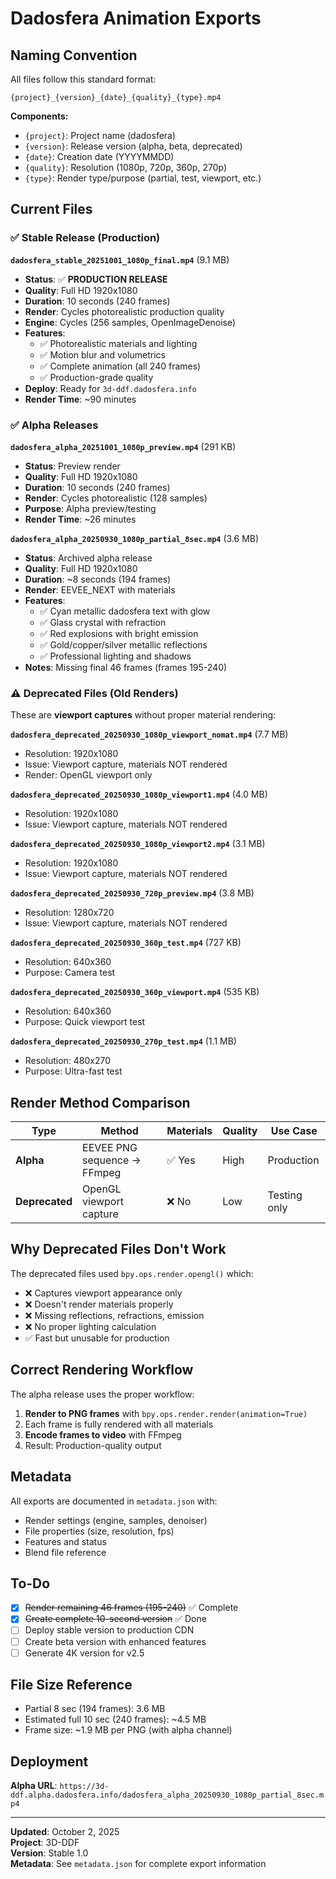 # Dadosfera Animation Exports

## Naming Convention

All files follow this standard format:

```
{project}_{version}_{date}_{quality}_{type}.mp4
```

**Components:**
- `{project}`: Project name (dadosfera)
- `{version}`: Release version (alpha, beta, deprecated)
- `{date}`: Creation date (YYYYMMDD)
- `{quality}`: Resolution (1080p, 720p, 360p, 270p)
- `{type}`: Render type/purpose (partial, test, viewport, etc.)

## Current Files

### ✅ Stable Release (Production)

**`dadosfera_stable_20251001_1080p_final.mp4`** (9.1 MB)
- **Status**: ✅ **PRODUCTION RELEASE**
- **Quality**: Full HD 1920x1080
- **Duration**: 10 seconds (240 frames)
- **Render**: Cycles photorealistic production quality
- **Engine**: Cycles (256 samples, OpenImageDenoise)
- **Features**:
  - ✅ Photorealistic materials and lighting
  - ✅ Motion blur and volumetrics
  - ✅ Complete animation (all 240 frames)
  - ✅ Production-grade quality
- **Deploy**: Ready for `3d-ddf.dadosfera.info`
- **Render Time**: ~90 minutes

### ✅ Alpha Releases

**`dadosfera_alpha_20251001_1080p_preview.mp4`** (291 KB)
- **Status**: Preview render
- **Quality**: Full HD 1920x1080
- **Duration**: 10 seconds (240 frames)
- **Render**: Cycles photorealistic (128 samples)
- **Purpose**: Alpha preview/testing
- **Render Time**: ~26 minutes

**`dadosfera_alpha_20250930_1080p_partial_8sec.mp4`** (3.6 MB)
- **Status**: Archived alpha release
- **Quality**: Full HD 1920x1080
- **Duration**: ~8 seconds (194 frames)
- **Render**: EEVEE_NEXT with materials
- **Features**:
  - ✅ Cyan metallic dadosfera text with glow
  - ✅ Glass crystal with refraction
  - ✅ Red explosions with bright emission
  - ✅ Gold/copper/silver metallic reflections
  - ✅ Professional lighting and shadows
- **Notes**: Missing final 46 frames (frames 195-240)

### ⚠️ Deprecated Files (Old Renders)

These are **viewport captures** without proper material rendering:

**`dadosfera_deprecated_20250930_1080p_viewport_nomat.mp4`** (7.7 MB)
- Resolution: 1920x1080
- Issue: Viewport capture, materials NOT rendered
- Render: OpenGL viewport only

**`dadosfera_deprecated_20250930_1080p_viewport1.mp4`** (4.0 MB)
- Resolution: 1920x1080
- Issue: Viewport capture, materials NOT rendered

**`dadosfera_deprecated_20250930_1080p_viewport2.mp4`** (3.1 MB)
- Resolution: 1920x1080
- Issue: Viewport capture, materials NOT rendered

**`dadosfera_deprecated_20250930_720p_preview.mp4`** (3.8 MB)
- Resolution: 1280x720
- Issue: Viewport capture, materials NOT rendered

**`dadosfera_deprecated_20250930_360p_test.mp4`** (727 KB)
- Resolution: 640x360
- Purpose: Camera test

**`dadosfera_deprecated_20250930_360p_viewport.mp4`** (535 KB)
- Resolution: 640x360
- Purpose: Quick viewport test

**`dadosfera_deprecated_20250930_270p_test.mp4`** (1.1 MB)
- Resolution: 480x270
- Purpose: Ultra-fast test

## Render Method Comparison

| Type | Method | Materials | Quality | Use Case |
|------|--------|-----------|---------|----------|
| **Alpha** | EEVEE PNG sequence → FFmpeg | ✅ Yes | High | Production |
| **Deprecated** | OpenGL viewport capture | ❌ No | Low | Testing only |

## Why Deprecated Files Don't Work

The deprecated files used `bpy.ops.render.opengl()` which:
- ❌ Captures viewport appearance only
- ❌ Doesn't render materials properly
- ❌ Missing reflections, refractions, emission
- ❌ No proper lighting calculation
- ✅ Fast but unusable for production

## Correct Rendering Workflow

The alpha release uses the proper workflow:

1. **Render to PNG frames** with `bpy.ops.render.render(animation=True)`
2. Each frame is fully rendered with all materials
3. **Encode frames to video** with FFmpeg
4. Result: Production-quality output

## Metadata

All exports are documented in `metadata.json` with:
- Render settings (engine, samples, denoiser)
- File properties (size, resolution, fps)
- Features and status
- Blend file reference

## To-Do

- [x] ~~Render remaining 46 frames (195-240)~~ ✅ Complete
- [x] ~~Create complete 10-second version~~ ✅ Done
- [ ] Deploy stable version to production CDN
- [ ] Create beta version with enhanced features
- [ ] Generate 4K version for v2.5

## File Size Reference

- Partial 8 sec (194 frames): 3.6 MB
- Estimated full 10 sec (240 frames): ~4.5 MB
- Frame size: ~1.9 MB per PNG (with alpha channel)

## Deployment

**Alpha URL**: `https://3d-ddf.alpha.dadosfera.info/dadosfera_alpha_20250930_1080p_partial_8sec.mp4`

---

**Updated**: October 2, 2025  
**Project**: 3D-DDF  
**Version**: Stable 1.0  
**Metadata**: See `metadata.json` for complete export information
